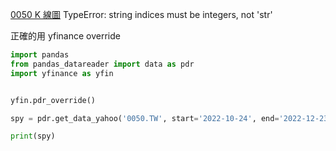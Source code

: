 [0050 K 線圖](https://github.com/jumpingchu/Stock-Chart/blob/master/0050%20K%E7%B7%9A%E5%9C%96.py)
TypeError: string indices must be integers, not 'str'

正確的用 yfinance override

```python
import pandas
from pandas_datareader import data as pdr
import yfinance as yfin


yfin.pdr_override()

spy = pdr.get_data_yahoo('0050.TW', start='2022-10-24', end='2022-12-23')

print(spy)
```


